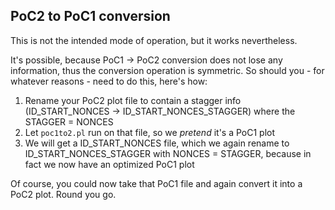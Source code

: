 
## PoC2 to PoC1 conversion

This is not the intended mode of operation, but it works nevertheless.

It's possible, because PoC1 -> PoC2 conversion does not lose any
information, thus the conversion operation is symmetric. So should you - for whatever reasons - need to do this, here's how:


1. Rename your PoC2 plot file to contain a stagger info (ID\_START\_NONCES -> ID\_START\_NONCES\_STAGGER) where the STAGGER = NONCES
2. Let `poc1to2.pl` run on that file, so we *pretend* it's a PoC1 plot
3. We will get a ID\_START\_NONCES file, which we again rename to ID\_START\_NONCES\_STAGGER with NONCES = STAGGER, because in fact we now have an optimized PoC1 plot

Of course, you could now take that PoC1 file and again convert it into a PoC2 plot. Round you go.
